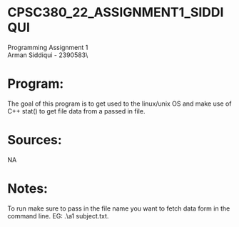 # CPSC380_22_ASSIGNMENT1_SIDDIQUI
Programming Assignment 1\
Arman Siddiqui - 2390583\

# Program:
The goal of this program is to get used to the linux/unix OS and make use of C++ stat() to get file data from a passed in file.

# Sources:
NA

# Notes:
To run make sure to pass in the file name you want to fetch data form in the command line. EG: .\a1 subject.txt.